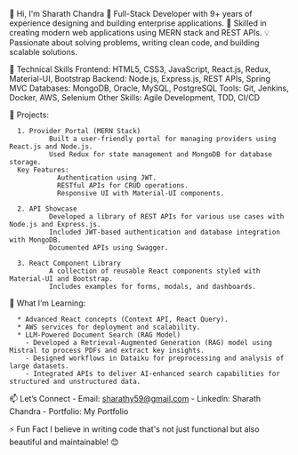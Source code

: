 👋 Hi, I'm Sharath Chandra
🚀 Full-Stack Developer with 9+ years of experience designing and building enterprise applications.
🌟 Skilled in creating modern web applications using MERN stack and REST APIs.
💡 Passionate about solving problems, writing clean code, and building scalable solutions.

🔧 Technical Skills
        Frontend: HTML5, CSS3, JavaScript, React.js, Redux, Material-UI, Bootstrap
        Backend: Node.js, Express.js, REST APIs, Spring MVC
        Databases: MongoDB, Oracle, MySQL, PostgreSQL
        Tools: Git, Jenkins, Docker, AWS, Selenium
        Other Skills: Agile Development, TDD, CI/CD

📁 Projects:

      1. Provider Portal (MERN Stack)
              Built a user-friendly portal for managing providers using React.js and Node.js.
              Used Redux for state management and MongoDB for database storage.
      Key Features:
                Authentication using JWT.
                RESTful APIs for CRUD operations.
                Responsive UI with Material-UI components.

      2. API Showcase
              Developed a library of REST APIs for various use cases with Node.js and Express.js.
              Included JWT-based authentication and database integration with MongoDB.
              Documented APIs using Swagger.
    
      3. React Component Library
              A collection of reusable React components styled with Material-UI and Bootstrap.
              Includes examples for forms, modals, and dashboards.

🌱 What I’m Learning:

      * Advanced React concepts (Context API, React Query).
      * AWS services for deployment and scalability.
      * LLM-Powered Document Search (RAG Model)
        - Developed a Retrieval-Augmented Generation (RAG) model using Mistral to process PDFs and extract key insights.
        - Designed workflows in Dataiku for preprocessing and analysis of large datasets.
        - Integrated APIs to deliver AI-enhanced search capabilities for structured and unstructured data.

      
📫 Let’s Connect
      - Email: sharathy59@gmail.com
      - LinkedIn: Sharath Chandra
      - Portfolio: My Portfolio


⚡ Fun Fact
      I believe in writing code that's not just functional but also beautiful and maintainable! 😊
